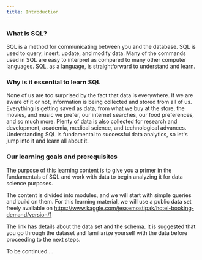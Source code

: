 ```yaml
---
title: Introduction
---
```


### What is SQL?

SQL is a method for communicating between you and the database. SQL is used to query, insert, update, and modify data. Many of the commands used in SQL are easy to interpret as compared to many other computer languages. SQL, as a language, is straightforward to understand and learn.

### Why is it essential to learn SQL

None of us are too surprised by the fact that data is everywhere. If we are aware of it or not, information is being collected and stored from all of us. Everything is getting saved as data, from what we buy at the store, the movies, and music we prefer, our internet searches, our food preferences, and so much more. Plenty of data is also collected for research and development, academia, medical science, and technological advances. Understanding SQL is fundamental to successful data analytics, so let's jump into it and learn all about it.

### Our learning goals and prerequisites

The purpose of this learning content is to give you a primer in the fundamentals of SQL and work with data to begin analyzing it for data science purposes.

The content is divided into modules, and we will start with simple queries and build on them. For this learning material, we will use a public data set freely available on
https://www.kaggle.com/jessemostipak/hotel-booking-demand/version/1

The link has details about the data set and the schema. It is suggested that you go through the dataset and familiarize yourself with the data before proceeding to the next steps.

To be continued....
